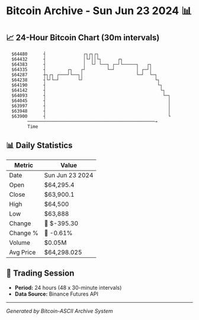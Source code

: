 # Bitcoin Archive - Sun Jun 23 2024 📊

## 📈 24-Hour Bitcoin Chart (30m intervals)

```
  $64480      ┤              ┌┐┌┐┌┐                            
  $64432      ┤              │└┘││└┐      ┌┐                   
  $64383      ┤              │  └┘ └──┐ ┌─┘└─────┐   ┌┐        
  $64335      ┤        ┌┐   ┌┘        └─┘        │ ┌─┘│        
  $64287      ┼┐┌┐ ┌───┘└──┐│                    └─┘  └─┐      
  $64238      ┤└┘└─┘       └┘                           └┐     
  $64190      ┤                                          └┐    
  $64142      ┤                                           └┐   
  $64093      ┤                                            └─┐ 
  $64045      ┤                                              │ 
  $63997      ┤                                              │ 
  $63948      ┤                                              │ 
  $63900      ┤                                              └ 
        ────────────────────────────────────────────────→
        Time
```

## 📊 Daily Statistics

| Metric | Value |
|--------|-------|
| Date | Sun Jun 23 2024 |
| Open | $64,295.4 |
| Close | $63,900.1 |
| High | $64,500 |
| Low | $63,888 |
| Change | 🔴 $-395.30 |
| Change % | 🔴 -0.61% |
| Volume | $0.05M |
| Avg Price | $64,298.025 |

## 📅 Trading Session

- **Period:** 24 hours (48 x 30-minute intervals)
- **Data Source:** Binance Futures API

---
*Generated by Bitcoin-ASCII Archive System*

